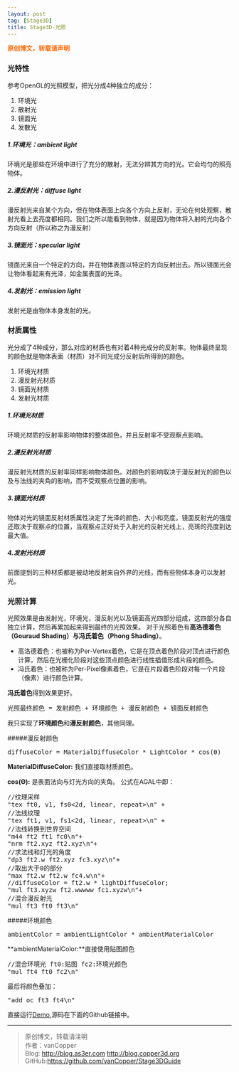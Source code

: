 ```yaml
---
layout: post
tag: [Stage3D]
title: Stage3D-光照
---
```

<span style="color: #ff6600;"><strong>原创博文，转载请声明</strong></span>

### 光特性

参考OpenGL的光照模型，把光分成4种独立的成分：

1. 环境光
2. 散射光
3. 镜面光
4. 发散光

##### 1.环境光：ambient light
环境光是那些在环境中进行了充分的散射，无法分辨其方向的光。它会均匀的照亮物体。

##### 2.漫反射光：diffuse light
漫反射光来自某个方向，但在物体表面上向各个方向上反射，无论在何处观察，散射光看上去亮度都相同。我们之所以能看到物体，就是因为物体将入射的光向各个方向反射（所以称之为漫反射）

##### 3.镜面光：specular light
镜面光来自一个特定的方向，并在物体表面以特定的方向反射出去。所以镜面光会让物体看起来有光泽，如金属表面的光泽。

##### 4.发射光：emission light
发射光是由物体本身发射的光。

### 材质属性
光分成了4种成分，那么对应的材质也有对着4种光成分的反射率。物体最终呈现的颜色就是物体表面（材质）对不同光成分反射后所得到的颜色。

1.  环境光材质
2.  漫反射光材质
3.  镜面光材质
4.  发射光材质

##### 1.环境光材质
环境光材质的反射率影响物体的整体颜色，并且反射率不受观察点影响。

##### 2.漫反射光材质
漫反射光材质的反射率同样影响物体颜色。对颜色的影响取决于漫反射光的颜色以及与法线的夹角的影响，而不受观察点位置的影响。

##### 3.镜面光材质
物体对光的镜面反射材质属性决定了光泽的颜色、大小和亮度。镜面反射光的强度还取决于观察点的位置，当观察点正好处于入射光的反射光线上，亮斑的亮度到达最大值。


##### 4.发射光材质
前面提到的三种材质都是被动地反射来自外界的光线，而有些物体本身可以发射光。

### 光照计算
光照效果是由发射光，环境光，漫反射光以及镜面高光四部分组成，这四部分各自独立计算，然后再累加起来得到最终的光照效果。
对于光照着色有**高洛德着色（Gouraud Shading）**与**冯氏着色（Phong Shading）**。

* 高洛德着色：也被称为Per-Vertex着色，它是在顶点着色阶段对顶点进行颜色计算，然后在光栅化阶段对这些顶点颜色进行线性插值形成片段的颜色。
* 冯氏着色：也被称为Per-Pixel像素着色，它是在片段着色阶段对每一个片段（像素）进行颜色计算。

**冯氏着色**得到效果更好。

<pre>
光照最终颜色 = 发射颜色 + 环境颜色 + 漫反射颜色 + 镜面反射颜色
</pre>

我只实现了**环境颜色**和**漫反射颜色**，其他同理。

#####漫反射颜色
<pre>
diffuseColor = MaterialDiffuseColor * LightColor * cos(Θ)
</pre>

**MaterialDiffuseColor:** 我们直接取材质颜色。

**cos(Θ):** 是表面法向与灯光方向的夹角。
公式在AGAL中即：
<pre>
//纹理采样
"tex ft0, v1, fs0<2d, linear, repeat>\n" +
//法线纹理
"tex ft1, v1, fs1<2d, linear, repeat>\n" +
//法线转换到世界空间
"m44 ft2 ft1 fc0\n"+
"nrm ft2.xyz ft2.xyz\n"+
//求法线和灯光的角度
"dp3 ft2.w ft2.xyz fc3.xyz\n"+
//取出大于0的部分
"max ft2.w ft2.w fc4.w\n"+
//diffuseColor = ft2.w * lightDiffuseColor;
"mul ft3.xyzw ft2.wwwww fc1.xyzw\n"+
//混合漫反射光
"mul ft3 ft0 ft3\n"
</pre>

#####环境颜色
<pre>
ambientColor = ambientLightColor * ambientMaterialColor
</pre>

**ambientMaterialColor:**直接使用贴图颜色

<pre>
//混合环境光 ft0:贴图 fc2:环境光颜色
"mul ft4 ft0 fc2\n"
</pre>

最后将颜色叠加：

<pre>
"add oc ft3 ft4\n"
</pre>

直接运行[Demo](../../images/LightTest.swf),源码在下面的Github链接中。

***

> 原创博文，转载请注明  
> 作者：vanCopper  
> Blog: http://blog.as3er.com http://blog.copper3d.org  
> GitHub:https://github.com/vanCopper/Stage3DGuide
